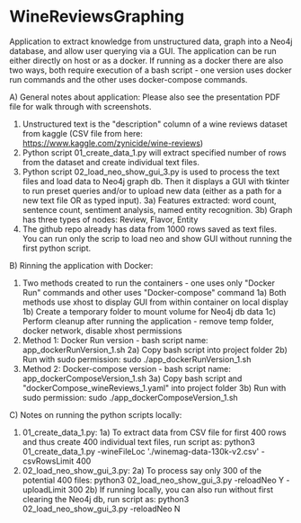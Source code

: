 # WineReviewsGraphing
Application to extract knowledge from unstructured data, graph into a Neo4j database, and allow user querying via a GUI.
The application can be run either directly on host or as a docker. If running as a docker there are also two ways, both require
execution of a bash script - one version uses docker run commands and the other uses docker-compose commands.

A) General notes about application: Please also see the presentation PDF file for walk through with screenshots.
1) Unstructured text is the "description" column of a wine reviews dataset from kaggle (CSV file from here: https://www.kaggle.com/zynicide/wine-reviews)
2) Python script 01_create_data_1.py will extract specified number of rows from the dataset and create individual text files.
3) Python script 02_load_neo_show_gui_3.py is used to process the text files and load data to Neo4j graph db. Then it displays
a GUI with tkinter to run preset queries and/or to upload new data (either as a path for a new text file OR as typed input).
3a) Features extracted: word count, sentence count, sentiment analysis, named entity recognition.
3b) Graph has three types of nodes: Review, Flavor, Entity
4) The github repo already has data from 1000 rows saved as text files. You can run only the scrip to load neo and show GUI without
running the first python script.

B) Rinning the application with Docker:
1) Two methods created to run the containers - one uses only "Docker Run" commands and other uses "Docker-compose" command
1a) Both methods use xhost to display GUI from within container on local display
1b) Create a temporary folder to mount volume for Neo4j db data
1c) Perform cleanup after running the application - remove temp folder, docker network, disable xhost permissions
2) Method 1: Docker Run version - bash script name: app_dockerRunVersion_1.sh
2a) Copy bash script into project folder
2b) Run with sudo permission: sudo ./app_dockerRunVersion_1.sh
3) Method 2: Docker-compose version - bash script name: app_dockerComposeVersion_1.sh
3a) Copy bash script and "dockerCompose_wineReviews_1.yaml" into project folder
3b) Run with sudo permission: sudo ./app_dockerComposeVersion_1.sh

C) Notes on running the python scripts locally:
1) 01_create_data_1.py:
1a) To extract data from CSV file for first 400 rows and thus create 400 individual text files, run script as:
python3 01_create_data_1.py -wineFileLoc './winemag-data-130k-v2.csv' -csvRowsLimit 400
2) 02_load_neo_show_gui_3.py:
2a) To process say only 300 of the potential 400 files:
python3 02_load_neo_show_gui_3.py -reloadNeo Y  -uploadLimit 300
2b) If running locally, you can also run without first clearing the Neo4j db, run script as:
python3 02_load_neo_show_gui_3.py -reloadNeo N